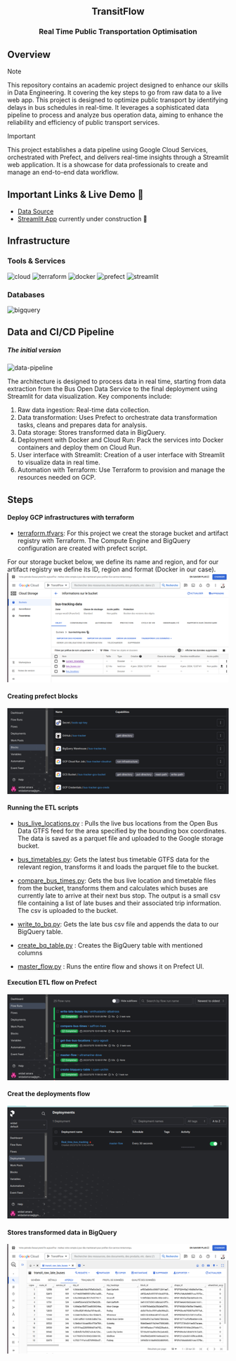 <h2 align="center">TransitFlow</h2>
<h3 align="center">Real Time Public Transportation Optimisation</h3>

## Overview

> [!NOTE]
> This repository contains an academic project designed to enhance our skills in Data Engineering. It covering the key steps to go from raw data to a live web app. This project is designed to optimize public transport by identifying delays in bus schedules in real-time. It leverages a sophisticated data pipeline to process and analyze bus operation data, aiming to enhance the reliability and efficiency of public transport services.

> [!IMPORTANT] 
> This project establishes a data pipeline using Google Cloud Services, orchestrated with Prefect, and delivers real-time insights through a Streamlit web application. It is a showcase for data professionals to create and manage an end-to-end data workflow.

## Important Links & Live Demo 🚀

- [Data Source](https://data.bus-data.dft.gov.uk/)
- [Streamlit App](#) currently under construction 🔨

## Infrastructure

### Tools & Services

![cloud](https://img.shields.io/badge/Google_Cloud-4285F4?style=flat-square&logo=googlecloud&logoColor=white) ![terraform](https://img.shields.io/badge/Terraform-844FBA?style=flat-square&logo=terraform&logoColor=white) ![docker](https://img.shields.io/badge/Docker-2496ED?style=flat-square&logo=docker&logoColor=white) ![prefect](https://img.shields.io/badge/-Prefect-070E10?style=flat-square&logo=prefect) ![streamlit](https://img.shields.io/badge/Streamlit-FF4B4B?style=flat-square&logo=streamlit&logoColor=white)

### Databases

![bigquery](https://img.shields.io/badge/BigQuery-669DF6?style=flat-square&logo=googlebigquery&logoColor=white)

## Data and CI/CD Pipeline

##### The initial version

![data-pipeline](https://storage.googleapis.com/bus_tracker_files/init_architecture.png)

The architecture is designed to process data in real time, starting from data extraction from the Bus Open Data Service to the final deployment using Streamlit for data visualization. Key components include:

1. Raw data ingestion: Real-time data collection.
2. Data transformation: Uses Prefect to orchestrate data transformation tasks, cleans and prepares data for analysis.
3. Data storage: Stores transformed data in BigQuery.
4. Deployment with Docker and Cloud Run: Pack the services into Docker containers and deploy them on Cloud Run.
5. User interface with Streamlit: Creation of a user interface with Streamlit to visualize data in real time.
6. Automation with Terraform: Use Terraform to provision and manage the resources needed on GCP.



## Steps

#### Deploy GCP infrastructures with terraform

- [terraform.tfvars](https://github.com/transitFlowProject/TransitFlow/blob/8b26174bacbdc3365fc385a1e0e89d411160885b/terraform/terraform/terraform.tfvars): For this project we creat the storage bucket and artifact registry with Terraform. The Compute Engine and BigQuery configuration are created with prefect script.

For our storage bucket below, we define its name and region, and for our artifact registry we define its ID, region and format (Docker in our case). 
![ A GCS stores our raw data](https://github.com/transitFlowProject/TransitFlow/blob/8b26174bacbdc3365fc385a1e0e89d411160885b/Public/Public/Images/bucket.png)

#### Creating prefect blocks

![Prefect blocks](https://github.com/transitFlowProject/TransitFlow/blob/dde07f10f782005cfcf776d3d2900ae0cf98a338/Public/Public/Images/creat_prefect_blocks.png)

#### Running the ETL scripts 
- [bus_live_locations.py](https://github.com/transitFlowProject/TransitFlow/blob/1644646cd21fe61d5513d76f28e137412629506c/ETL/bus_live_locations.py) : Pulls the live bus locations from the Open Bus Data GTFS feed for the area specified by the bounding box coordinates. The data is saved as a parquet file and uploaded to the Google storage bucket.

- [bus_timetables.py](https://github.com/transitFlowProject/TransitFlow/blob/1644646cd21fe61d5513d76f28e137412629506c/ETL/bus_timetables.py): Gets the latest bus timetable GTFS data for the relevant region, transforms it and loads the parquet file to the bucket.

- [compare_bus_times.py](https://github.com/transitFlowProject/TransitFlow/blob/1644646cd21fe61d5513d76f28e137412629506c/ETL/compare_bus_times.py): Gets the bus live location and timetable files from the bucket, transforms them and calculates which buses are currently late to arrive at their next bus stop. The output is a small csv file containing a list of late buses and their associated trip information. The csv is uploaded to the bucket.

- [write_to_bq.py](https://github.com/transitFlowProject/TransitFlow/blob/1644646cd21fe61d5513d76f28e137412629506c/ETL/write_to_bq.py): Gets the late bus csv file and appends the data to our BigQuery table.

- [create_bq_table.py](https://github.com/transitFlowProject/TransitFlow/blob/1644646cd21fe61d5513d76f28e137412629506c/ETL/create_bq_table.py) : Creates the BigQuery table with mentioned columns

- [master_flow.py](https://github.com/transitFlowProject/TransitFlow/blob/1644646cd21fe61d5513d76f28e137412629506c/ETL/master_flow.py) : Runs the entire flow and shows it on Prefect UI.

#### Execution ETL flow on Prefect
![ETL flow execution with Prefect](https://github.com/transitFlowProject/TransitFlow/blob/e01e46db37d70848a63d4ffcb9fffbae118e03b3/Public/Public/Images/exucution_ETL_flow.png)

#### Creat the deployments flow 

![Created the deployments to manage flow scheduling](https://github.com/transitFlowProject/TransitFlow/blob/0bf195e368d1e7e0137005d9cc6b17371426d861/Public/Public/Images/Prefect_deployement_flow.png)

#### Stores transformed data in BigQuery

![a big query table contains late buses data](https://github.com/transitFlowProject/TransitFlow/blob/20d82da43f3f4c438d8f6736939bee004bf04a7d/Public/Public/Images/big_query_recorded_data.png)



